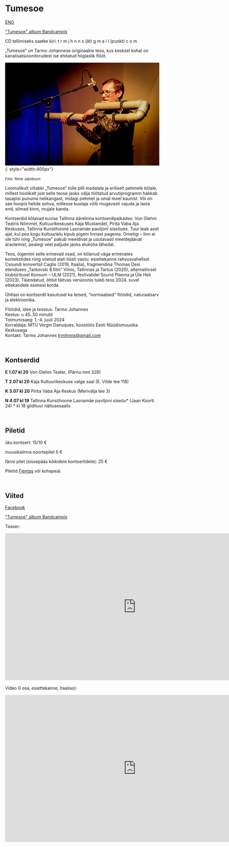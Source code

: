 # Tumesoe 

[ENG](tumesoe-eng.md)

["Tumesoe" album Bandcampis](https://tarmojohannes.bandcamp.com/album/tumesoe-dark-warm)

CD tellimiseks saatke kiri: t r m j h n n s (ät) g m a i l (punkt) c o m 


„Tumesoe” on Tarmo Johannese originaalne teos, kus kesksel kohal on kanalisatsioonitorudest ise ehitatud hiiglaslik flööt.

![](img/Rene-Jakonbson-6250v.jpg){: style="width:400px"}

<small>Foto: Rene Jakobson</small>

Loomulikult viitabki „Tumesoe” tolle pilli madalale ja eriliselt pehmele kõlale, millest hoolikalt just selle teose jaoks välja töötatud  arvutiprogramm hakkab tasapisi punuma helikangast,  midagi pehmet ja omal moel kaunist. Või on see hoopis helide sohva, millesse kuulaja võib mugavasti vajuda ja lasta end, silmad kinni, mujale kanda.  


Kontserdid kõlavad suvise Tallinna äärelinna kontserdipaikades: Von Glehni Teatris Nõmmel, Kultuurikeskuses Kaja Mustamäel, Pirita Vaba Aja Keskuses, Tallinna Kunstihoone Lasnamäe paviljoni siseõues. 
Tuur leab aset ajal, kui pea kogu kultuurielu kipub pigem linnast pagema. Ometigi – linn ei ole tühi ning „Tumesoe” pakub meeldivat ja usutavasti meeldejäävat äraolemist, pealegi veel paljude jaoks elukoha lähedal.

Teos, õigemini selle erinevad osad,  on kõlanud väga erinevates kontekstides ning võetud alati hästi vastu: esiettekanne rahvusvahelisel Csoundi konvertsil Caglis (2019, Itaalia), fragmendina Thomas Desi etenduses „Tarkovski 8.film” Viinis, Tallinnas ja Tartus (2020), alternatiivsel klubiüritusel Konsum – ULM (2021), festivalidel Sound Plasma ja Üle Heli (2023). Täiendatud, õhtut täitvas versioonis tuleb teos 2024. suvel ettekandele esimest korda.

Ühtlasi on kontserdil kasutusel ka teised, “normaalsed” flöödid, naturaalsarv ja elektroonika.

Flöödid, idee ja teostus: Tarmo Johannes<br>
Kestus: u 45..50 minutit<br>
Toimumisaeg: 1.-4. juuli 2024<br>
Korraldaja: MTÜ Vergin Danuques, koostöös Eesti Nüüdismuusika Keskusega<br>
Kontakt: Tarmo Johannes trmjhnns@gmail.com<br>

<br />

## Kontserdid


**E 1.07 kl 20** Von Glehni Teater, (Pärnu mnt 326)

**T 2.07 kl 20** Kaja Kultuurikeskuse valge saal (E. Vilde tee 118)
 
**K 3.07 kl 20** Pirita Vaba Aja Keskus (Merivälja tee 3)

**N 4.07 kl 19** Tallinna Kunstihoone Lasnamäe paviljoni siseõu*  (Jaan Koorti 24)
      * kl 18 giidituur näitusesaalis 


<br/>

## Piletid

üks kontsert: 15/10 €

muusikalinna noortepilet 5 € 

fänni pilet (sissepääs kõikidele kontsertidele): 25 €

Piletid [Fientas](https://fienta.com/et/tarmo-johannes-tumesoe-tallinna-tuur) või kohapeal.
 <QR>


<br>

## Viited

[Facebook](https://www.facebook.com/profile.php?id=61558474935668)

["Tumesoe" album Bandcampis](https://tarmojohannes.bandcamp.com/album/tumesoe-dark-warm)

Teaser:
<iframe width="853" height="480" src="https://www.youtube.com/embed/enNf9Z0eYno" title="&quot;Tumesoe&quot; (Dark-warm) teaser" frameborder="0" allow="accelerometer; autoplay; clipboard-write; encrypted-media; gyroscope; picture-in-picture; web-share" referrerpolicy="strict-origin-when-cross-origin" allowfullscreen></iframe>


Video (I osa, esiettekanne, Itaalias):
<iframe width="853" height="480" src="https://www.youtube.com/embed/cTClzfLD4r0" title="CONCERT I (4) - Dark-warm - TARMO JOHANNES" frameborder="0" allow="accelerometer; autoplay; clipboard-write; encrypted-media; gyroscope; picture-in-picture; web-share" allowfullscreen></iframe>
